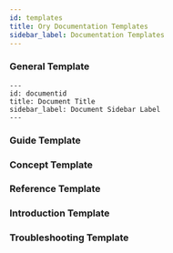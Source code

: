 ```yaml
---
id: templates
title: Ory Documentation Templates
sidebar_label: Documentation Templates
---
```


### General Template

```
---
id: documentid
title: Document Title
sidebar_label: Document Sidebar Label
---
```

### Guide Template

### Concept Template

### Reference Template

### Introduction Template

### Troubleshooting Template
